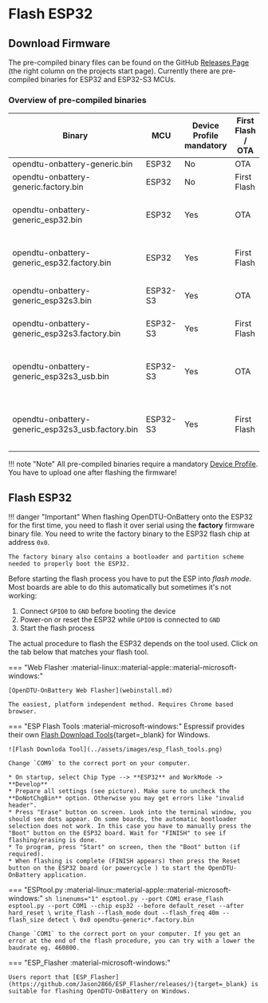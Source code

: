 # Flash ESP32

## Download Firmware

The pre-compiled binary files can be found on the GitHub [Releases Page](https://github.com/helgeerbe/OpenDTU-OnBattery/releases) (the right column on the projects start page). Currently there are pre-compiled binaries for ESP32 and ESP32-S3 MCUs.

### Overview of pre-compiled binaries

| Binary                                  | MCU                | Device Profile mandatory | First Flash / OTA | Comment     |
| --------------------------------------- | ------------------ | ------------------------ | ----------------- | ----------- |
| opendtu-onbattery-generic.bin                     | ESP32              | No                       | OTA               | Deprecated! |
| opendtu-onbattery-generic.factory.bin             | ESP32              | No                       | First Flash       | Deprecated! |
| opendtu-onbattery-generic_esp32.bin               | ESP32              | Yes                      | OTA               | This will probably be your first update            |
| opendtu-onbattery-generic_esp32.factory.bin       | ESP32              | Yes                      | First Flash       |        This will probably be your first task     |
| opendtu-onbattery-generic_esp32s3.bin             | ESP32-S3           | Yes                      | OTA               | For boards with usb-uart bridge |
| opendtu-onbattery-generic_esp32s3.factory.bin     | ESP32-S3           | Yes                      | First Flash       | For boards with usb-uart bridge |
| opendtu-onbattery-generic_esp32s3_usb.bin         | ESP32-S3           | Yes                      | OTA               | For boards with integrated usb connection |
| opendtu-onbattery-generic_esp32s3_usb.factory.bin | ESP32-S3           | Yes                      | First Flash       | For boards with integrated usb connection |

!!! note "Note"
    All pre-compiled binaries require a mandatory [Device Profile](device_profiles.md). You have to upload one after flashing the firmware!

## Flash ESP32

!!! danger "Important"
    When flashing OpenDTU-OnBattery onto the ESP32 for the first time, you need to flash it over serial using the **factory** firmware binary file.
    You need to write the factory binary to the ESP32 flash chip at address `0x0`.

    The factory binary also contains a bootloader and partition scheme needed to properly boot the ESP32.

Before starting the flash process you have to put the ESP into *flash mode*. Most boards are able to do this automatically but sometimes it's not working:

1. Connect `GPIO0` to `GND` before booting the device
2. Power-on or reset the ESP32 while `GPIO0` is connected to `GND`
3. Start the flash process

The actual procedure to flash the ESP32 depends on the tool used. Click on the tab below that matches your flash tool.

=== "Web Flasher :material-linux::material-apple::material-microsoft-windows:"

    [OpenDTU-OnBattery Web Flasher](webinstall.md)

    The easiest, platform independent method. Requires Chrome based browser.

=== "ESP Flash Tools :material-microsoft-windows:"
    Espressif provides their own [Flash Download Tools](https://www.espressif.com/en/support/download/other-tools){target=_blank} for Windows.

    ![Flash Downloda Tool](../assets/images/esp_flash_tools.png)

    Change `COM9` to the correct port on your computer.

    * On startup, select Chip Type --> **ESP32** and WorkMode -> **Develop**
    * Prepare all settings (see picture). Make sure to uncheck the **DoNotChgBin** option. Otherwise you may get errors like "invalid header".
    * Press "Erase" button on screen. Look into the terminal window, you should see dots appear. On some boards, the automatic bootloader selection does not work. In this case you have to manually press the "Boot" button on the ESP32 board. Wait for "FINISH" to see if flashing/erasing is done.
    * To program, press "Start" on screen, then the "Boot" button (if required).
    * When flashing is complete (FINISH appears) then press the Reset button on the ESP32 board (or powercycle ) to start the OpenDTU-OnBattery application.

=== "ESPtool.py :material-linux::material-apple::material-microsoft-windows:"
    ```sh linenums="1"
    esptool.py --port COM1 erase_flash
    esptool.py --port COM1 --chip esp32 --before default_reset --after hard_reset \
        write_flash --flash_mode dout --flash_freq 40m --flash_size detect \
        0x0 opendtu-generic*.factory.bin
    ```

    Change `COM1` to the correct port on your computer. If you get an error at the end of the flash procedure, you can try with a lower the baudrate eg. 460800.

=== "ESP_Flasher :material-microsoft-windows:"

    Users report that [ESP_Flasher](https://github.com/Jason2866/ESP_Flasher/releases/){target=_blank} is suitable for flashing OpenDTU-OnBattery on Windows.
